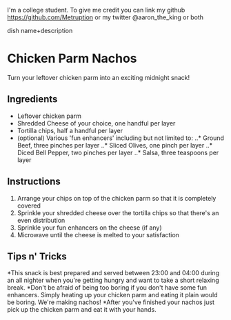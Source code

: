 I'm a college student. To give me credit you can link my github https://github.com/Metruption or my twitter @aaron_the_king or both


dish name+description
# Chicken Parm Nachos
Turn your leftover chicken parm into an exciting midnight snack!



## Ingredients
* Leftover chicken parm
* Shredded Cheese of your choice, one handful per layer
* Tortilla chips, half a handful per layer
* (optional) Various 'fun enhancers' including but not limited to:
..* Ground Beef, three pinches per layer
..* Sliced Olives, one pinch per layer
..* Diced Bell Pepper, two pinches per layer
..* Salsa, three teaspoons per layer

## Instructions

1. Arrange your chips on top of the chicken parm so that it is completely covered
2. Sprinkle your shredded cheese over the tortilla chips so that there's an even distribution
3. Sprinkle your fun enhancers on the cheese (if any)
4. Microwave until the cheese is melted to your satisfaction

## Tips n' Tricks
*This snack is best prepared and served between 23:00 and 04:00 during an all nighter when you're getting hungry and want to take a short relaxing break.
*Don't be afraid of being too boring if you don't have some fun enhancers. Simply heating up your chicken parm and eating it plain would be boring. We're making nachos!
*After you've finished your nachos just pick up the chicken parm and eat it with your hands.